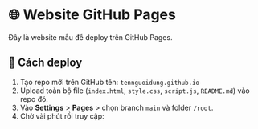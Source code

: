 # 🌐 Website GitHub Pages

Đây là website mẫu để deploy trên GitHub Pages.

## 🚀 Cách deploy
1. Tạo repo mới trên GitHub tên: `tennguoidung.github.io`
2. Upload toàn bộ file (`index.html`, `style.css`, `script.js`, `README.md`) vào repo đó.
3. Vào **Settings** > **Pages** > chọn branch `main` và folder `/root`.
4. Chờ vài phút rồi truy cập:
